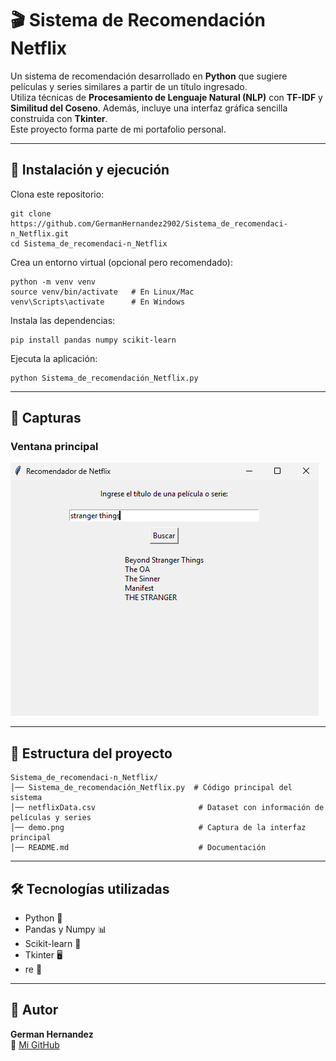 # 🎬 Sistema de Recomendación Netflix

Un sistema de recomendación desarrollado en **Python** que sugiere películas y series similares a partir de un título ingresado.  
Utiliza técnicas de **Procesamiento de Lenguaje Natural (NLP)** con **TF-IDF** y **Similitud del Coseno**. Además, incluye una interfaz gráfica sencilla construida con **Tkinter**.  
Este proyecto forma parte de mi portafolio personal.

---

## 🚀 Instalación y ejecución

Clona este repositorio:

    git clone https://github.com/GermanHernandez2902/Sistema_de_recomendaci-n_Netflix.git
    cd Sistema_de_recomendaci-n_Netflix

Crea un entorno virtual (opcional pero recomendado):

    python -m venv venv
    source venv/bin/activate   # En Linux/Mac
    venv\Scripts\activate      # En Windows

Instala las dependencias:

    pip install pandas numpy scikit-learn

Ejecuta la aplicación:

    python Sistema_de_recomendación_Netflix.py

---

## 📸 Capturas

### Ventana principal
![Interfaz de búsqueda](demo.png)

---

## 📂 Estructura del proyecto

    Sistema_de_recomendaci-n_Netflix/
    │── Sistema_de_recomendación_Netflix.py  # Código principal del sistema
    │── netflixData.csv                       # Dataset con información de películas y series
    │── demo.png                              # Captura de la interfaz principal
    │── README.md                             # Documentación

---

## 🛠️ Tecnologías utilizadas

- Python 🐍  
- Pandas y Numpy 📊  
- Scikit-learn 🤖  
- Tkinter 🖥️  
- re 📝  

---

## 👤 Autor

**German Hernandez**  
📌 [Mi GitHub](https://github.com/GermanHernandez2902)
